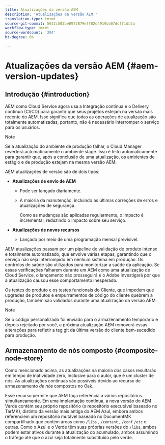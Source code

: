 ```yaml
---
title: Atualizações da versão AEM
description: 'Atualizações da versão AEM '
translation-type: tm+mt
source-git-commit: 5032c503be8972879eff82d4919bb07dcff1db2a
workflow-type: tm+mt
source-wordcount: '394'
ht-degree: 0%

---
```



# Atualizações da versão AEM {#aem-version-updates}

## Introdução {#introduction}

AEM como Cloud Service agora usa a Integração contínua e o Delivery contínuo (CI/CD) para garantir que seus projetos estejam na versão mais recente do AEM. Isso significa que todas as operações de atualização são totalmente automatizadas, portanto, não é necessário interromper o serviço para os usuários.

>[!NOTE]
>Se a atualização do ambiente de produção falhar, o Cloud Manager reverterá automaticamente o ambiente stage. Isso é feito automaticamente para garantir que, após a conclusão de uma atualização, os ambientes de estágio e de produção estejam na mesma versão AEM.

AEM atualizações de versão são de dois tipos:

* **Atualizações de envio de AEM**

   * Pode ser lançado diariamente.
   * A maioria da manutenção, incluindo as últimas correções de erros e atualizações de segurança.

      Como as mudanças são aplicadas regularmente, o impacto é incremental, reduzindo o impacto sobre seu serviço.

* **Atualizações de novos recursos**

   * Lançado por meio de uma programação mensal previsível.

AEM atualizações passam por um pipeline de validação de produto intenso e totalmente automatizado, que envolve várias etapas, garantindo que o serviço não seja interrompido em nenhum sistema em produção. Os controlos de saúde são utilizados para monitorizar a saúde da aplicação. Se essas verificações falharem durante um AEM como uma atualização de Cloud Service, o lançamento não prosseguirá e o Adobe investigará por que a atualização causou esse comportamento inesperado.

[Os testes do produto e os testes](https://docs.adobe.com/content/help/en/experience-manager-cloud-service/implementing/developing/understand-test-results.html#functional-testing) funcionais do Cliente, que impedem que upgrades de produtos e empurramentos de código do cliente quebrem a produção, também são validados durante uma atualização da versão AEM.

>[!NOTE]
>
>Se o código personalizado foi enviado para o armazenamento temporário e depois rejeitado por você, a próxima atualização AEM removerá essas alterações para refletir a tag git da última versão do cliente bem-sucedido para produção.

## Armazenamento de nós composto {#composite-node-store}

Como mencionado acima, as atualizações na maioria dos casos resultarão em tempo de inatividade zero, inclusive para o autor, que é um cluster de nós. As atualizações contínuas são possíveis devido ao recurso de armazenamento *de nós* compostos no Oak.

Esse recurso permite que AEM faça referência a vários repositórios simultaneamente. Em uma implantação contínua, a nova versão do AEM Verde contém seu próprio repositório (o repositório executável baseado no TarMK), distinto da versão mais antiga do AEM Azul, embora ambos referenciem um repositório mutável baseado no DocumentMK compartilhado que contém áreas como `/libs` , `/content` , `/conf` `/etc` e outras. Como o Azul e o Verde têm suas próprias versões do `/libs`, ambos podem estar ativos durante a atualização do acumulado, ambos assumindo o tráfego até que o azul seja totalmente substituído pelo verde.

